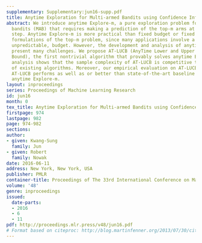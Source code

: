 ```yaml
---
supplementary: Supplementary:jun16-supp.pdf
title: Anytime Exploration for Multi-armed Bandits using Confidence Information
abstract: We introduce anytime Explore-m, a pure exploration problem for multi-armed
  bandits (MAB) that requires making a prediction of the top-m arms at every time
  step. Anytime Explore-m is more practical than fixed budget or fixed confidence
  formulations of the top-m problem, since many applications involve a finite, but
  unpredictable, budget. However, the development and analysis of anytime algorithms
  present many challenges. We propose AT-LUCB (AnyTime Lower and Upper Confidence
  Bound), the first nontrivial algorithm that provably solves anytime Explore-m. Our
  analysis shows that the sample complexity of AT-LUCB is competitive to anytime variants
  of existing algorithms. Moreover, our empirical evaluation on AT-LUCB shows that
  AT-LUCB performs as well as or better than state-of-the-art baseline methods for
  anytime Explore-m.
layout: inproceedings
series: Proceedings of Machine Learning Research
id: jun16
month: 0
tex_title: Anytime Exploration for Multi-armed Bandits using Confidence Information
firstpage: 974
lastpage: 982
page: 974-982
sections: 
author:
- given: Kwang-Sung
  family: Jun
- given: Robert
  family: Nowak
date: 2016-06-11
address: New York, New York, USA
publisher: PMLR
container-title: Proceedings of The 33rd International Conference on Machine Learning
volume: '48'
genre: inproceedings
issued:
  date-parts:
  - 2016
  - 6
  - 11
pdf: http://proceedings.mlr.press/v48/jun16.pdf
# Format based on citeproc: http://blog.martinfenner.org/2013/07/30/citeproc-yaml-for-bibliographies/
---
```

